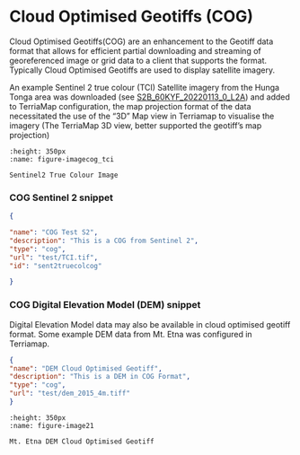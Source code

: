
# Cloud Optimised Geotiffs (COG)

Cloud Optimised Geotiffs(COG) are an enhancement to the Geotiff data
format that allows for efficient partial downloading and streaming of
georeferenced image or grid data to a client that supports the format.
Typically Cloud Optimised Geotiffs are used to display satellite
imagery.

An example Sentinel 2 true colour (TCI) Satellite imagery from the Hunga
Tonga area was downloaded (see
[S2B_60KYF_20220113_0_L2A](https://radiantearth.github.io/stac-browser/#/external/earth-search.aws.element84.com/v1/collections/sentinel-2-l2a/items/S2B_60KYF_20220113_0_L2A?.language=en&.asset=asset-visual))
and added to TerriaMap configuration, the map projection format of the
data necessitated the use of the “3D” Map view in Terriamap to visualise
the imagery (The TerriaMap 3D view, better supported the geotiff’s map
projection)


```{figure} content/cog_tci.png
:height: 350px
:name: figure-imagecog_tci

Sentinel2 True Colour Image
```

### COG Sentinel 2 snippet

```json
{

"name": "COG Test S2",
"description": "This is a COG from Sentinel 2",
"type": "cog",
"url": "test/TCI.tif",
"id": "sent2truecolcog"

}
```

### COG Digital Elevation Model (DEM) snippet

Digital Elevation Model data may also be available in cloud optimised
geotiff format. Some example DEM data from Mt. Etna was configured in
Terriamap.
```json
{
"name": "DEM Cloud Optimised Geotiff",
"description": "This is a DEM in COG Format",
"type": "cog",
"url": "test/dem_2015_4m.tiff"
}
```


```{figure} content/image21.png
:height: 350px
:name: figure-image21

Mt. Etna DEM Cloud Optimised Geotiff
```
